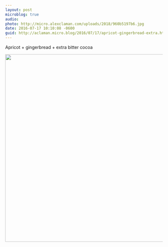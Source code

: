 ```yaml
---
layout: post
microblog: true
audio: 
photo: http://micro.alexclaman.com/uploads/2018/960b5197b6.jpg
date: 2016-07-17 10:10:08 -0600
guid: http://aclaman.micro.blog/2016/07/17/apricot-gingerbread-extra.html
---
```

Apricot + gingerbread + extra bitter cocoa

<img src="http://micro.alexclaman.com/uploads/2018/960b5197b6.jpg" width="600" height="600" />
